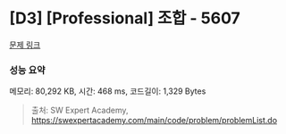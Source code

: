 # [D3] [Professional] 조합 - 5607 

[문제 링크](https://swexpertacademy.com/main/code/problem/problemDetail.do?contestProbId=AWXGKdbqczEDFAUo) 

### 성능 요약

메모리: 80,292 KB, 시간: 468 ms, 코드길이: 1,329 Bytes



> 출처: SW Expert Academy, https://swexpertacademy.com/main/code/problem/problemList.do